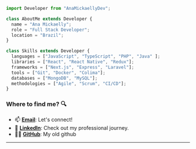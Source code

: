 ```js
import Developer from "AnaMickaellyDev";

class AboutMe extends Developer {
  name = "Ana Mickaelly";
  role = "Full Stack Developer";
  location = "Brazil";
}

class Skills extends Developer {
  languages = ["JavaScript", "TypeScript", "PHP", "Java" ];
  libraries = ["React", "React Native", "Redux"];
  frameworks = ["Next.js", "Express", "Laravel"];
  tools = ["Git", "Docker", "Colima"];
  databases = ["MongoDB", "MySQL"];
  methodologies = ["Agile", "Scrum", "CI/CD"];
}

```

### Where to find me? :mag:

- 📫 **[Email](mailto:ana.codes2@gmail.com)**: Let's connect!
- 💼 **[LinkedIn](https://www.linkedin.com/in/anamickaellydev/)**: Check out my professional journey.
- 👩‍💻 **[GitHub](https://github.com/AnaMickaelly)**: My old github

---


